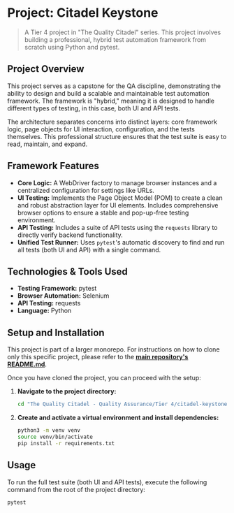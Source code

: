 # Project: Citadel Keystone

> A Tier 4 project in "The Quality Citadel" series. This project involves building a professional, hybrid test automation framework from scratch using Python and pytest.

## Project Overview

This project serves as a capstone for the QA discipline, demonstrating the ability to design and build a scalable and maintainable test automation framework. The framework is "hybrid," meaning it is designed to handle different types of testing, in this case, both UI and API tests.

The architecture separates concerns into distinct layers: core framework logic, page objects for UI interaction, configuration, and the tests themselves. This professional structure ensures that the test suite is easy to read, maintain, and expand.

## Framework Features
- **Core Logic:** A WebDriver factory to manage browser instances and a centralized configuration for settings like URLs.
- **UI Testing:** Implements the Page Object Model (POM) to create a clean and robust abstraction layer for UI elements. Includes comprehensive browser options to ensure a stable and pop-up-free testing environment.
- **API Testing:** Includes a suite of API tests using the `requests` library to directly verify backend functionality.
- **Unified Test Runner:** Uses `pytest`'s automatic discovery to find and run all tests (both UI and API) with a single command.

## Technologies & Tools Used
- **Testing Framework:** pytest
- **Browser Automation:** Selenium
- **API Testing:** requests
- **Language:** Python

## Setup and Installation

This project is part of a larger monorepo. For instructions on how to clone only this specific project, please refer to the **[main repository's README.md](../../../README.md)**.

Once you have cloned the project, you can proceed with the setup:

1. **Navigate to the project directory:**
   ```bash
   cd "The Quality Citadel - Quality Assurance/Tier 4/citadel-keystone"
   
2. **Create and activate a virtual environment and install dependencies:**
   ```bash
   python3 -m venv venv
   source venv/bin/activate
   pip install -r requirements.txt
   ```

## Usage
To run the full test suite (both UI and API tests), execute the following command from the root of the project directory:
```bash
pytest
```